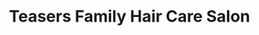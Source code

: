 ---
title: "Teasers Family Hair Care Salon"
url: /buckhorn/teasers-family-hair-care-salon/
shop: hairdresser
---